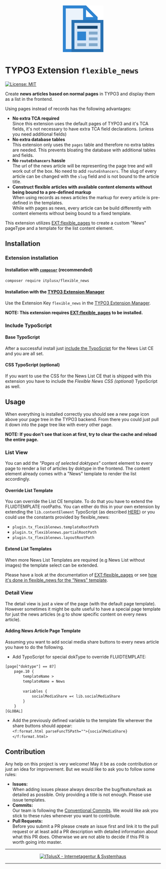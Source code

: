 <p align="center">
  <a href="https://github.com/itplusx/flexible_news" rel="noopener noreferrer">
    <img src="https://raw.githubusercontent.com/itplusx/flexible_news/master/Resources/Public/Icons/Logo.png" alt="TYPO3 EXT:flexible_news">
  </a>
</p>

# TYPO3 Extension `flexible_news`

[![License: MIT](https://img.shields.io/badge/License-MIT-yellow.svg)](https://opensource.org/licenses/MIT)

Create **news articles based on normal pages** in TYPO3 and display them as a list in the frontend.

Using pages instead of records has the following advantages:
- **No extra TCA required**  
  Since this extension uses the default pages of TYPO3 and it's TCA fields, it's not necessary to have extra TCA
  field declarations. (unless you need additional fields)
- **No extra database tables**  
  This extension only uses the `pages` table and therefore no extra tables are needed. This prevents bloating the
  database with additional tables and fields.
- **No `routeEnhancers` hassle**  
  The url of the news article will be representing the page tree and will work out of the box. No need to add 
  `routeEnhancers`. The slug of every article can be changed with the `slug` field and is not bound to the article
  title.
- **Construct flexible articles with available content elements without being bound to a pre-defined markup**  
  When using records as news articles the markup for every article is pre-defined in the templates.  
  While with pages as news, every article can be build differently with content elements without being bound to a fixed
  template.

This extension utilizes [EXT:flexible_pages](https://github.com/itplusx/flexible_pages) to create a custom "News"
pageType and a template for the list content element.


## Installation

### Extension installation

#### Installation with [`composer`](https://getcomposer.org/) (recommended)
```
composer require itplusx/flexible_news
```

#### Installation with the [TYPO3 Extension Manager](https://docs.typo3.org/typo3cms/GettingStartedTutorial/ExtensionManager/Index.html#installing-a-new-extension)
Use the Extension Key `flexible_news` in the
[TYPO3 Extension Manager](https://docs.typo3.org/m/typo3/guide-installation/master/en-us/ExtensionInstallation/Index.html#extension-installation).

**NOTE: This extension requires [EXT:flexible_pages](https://github.com/itplusx/flexible_pages) to be installed.**

### Include TypoScript

#### Base TypoScript
After a successful install just
[include the TypoScript](https://docs.typo3.org/m/typo3/reference-typoscript/master/en-us/UsingSetting/Entering.html#include-typoscript-files)
for the News List CE and you are all set.

#### CSS TypoScript (optional)
If you want to use the CSS for the News List CE that is shipped with this extension you have to include the
*Flexible News CSS (optional)* TypoScript as well.

## Usage

When everything is installed correctly you should see a new page icon above your page tree in the TYPO3 backend. From
there you could just pull it down into the page tree like with every other page.

**NOTE: If you don't see that icon at first, try to clear the cache and reload the entire page.**

### List View
You can add the _"Pages of selected doktypes"_ content element to every page to render a list of articles by doktype in
the frontend. The content element already comes with a "News" template to render the list accordingly.

#### Override List Template
You can override the List CE template. To do that you have to extend the FLUIDTEMPLATE rootPaths. You can either do this in
your own extension by extending the `lib.contentElement` TypoScript
(as described [HERE](https://docs.typo3.org/m/typo3/reference-coreapi/master/en-us/ApiOverview/ContentElements/AddingYourOwnContentElements.html#configure-the-frontend-template))
or you could use the constants provided by flexible_news:
- `plugin.tx_flexiblenews.templateRootPath`
- `plugin.tx_flexiblenews.partialRootPath`
- `plugin.tx_flexiblenews.layoutRootPath`

#### Extend List Templates
When more News List Templates are required (e.g News List without images) the template select can be extended.

Please have a look at the documentation of [EXT:flexible_pages](https://github.com/itplusx/flexible_pages) or see
[how it's done in flexible_news for the "News" template](https://github.com/itplusx/flexible_news/blob/master/ext_localconf.php).

### Detail View
The detail view is just a view of the page (with the default page template). However sometimes it might be quite useful 
to have a special page template for just the news articles (e.g to show specific content on every news article).

#### Adding News Article Page Template
Assuming you want to add social media share buttons to every news article you have to do the following.

- Add TypoScript for special dokType to override FLUIDTEMPLATE:  
```
[page["doktype"] == 87]
    page.10 {
        templateName >
        templateName = News

        variables {
            socialMediaShare =< lib.socialMediaShare
        }
    }
[GLOBAL]
```

- Add the previously defined variable to the template file wherever the share buttons should appear:  
`<f:format.html parseFuncTSPath="">{socialMediaShare}</f:format.html>`

## Contribution
Any help on this project is very welcome! May it be as code contribution or just an idea for improvement. But we would
like to ask you to follow some rules:

- **Issues:**  
  When adding issues please always describe the bug/feature/task as detailed as possible. Only providing a title is not
  enough. Please use issue templates.
- **Commits:**  
  Our team is following the [Conventional Commits](https://www.conventionalcommits.org/). We would like ask you stick to
  these rules whenever you want to contribute.
- **Pull Requests:**  
  Before you submit a PR please create an issue first and link it to the pull request or at least add a PR description 
  with detailed information about what this PR does. Otherwise we are not able to decide if this PR is worth going into
  master.

---

<p align="center">
  <a href="https://itplusx.de" target="_blank" rel="noopener noreferrer">
    <img width="350" src="https://itplusx.de/banners/created-by-X-with-passion.svg" alt="ITplusX - Internetagentur & Systemhaus">
  </a>
</p>

---